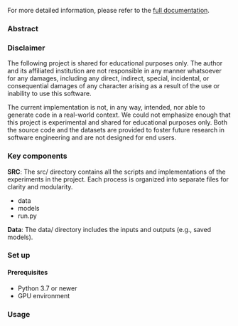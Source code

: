 For more detailed information, please refer to the [full documentation]([[docs/document.pdf](https://emmacyu.github.io/Sleep-stage-segmentation-CNN/)]()).


### Abstract


### Disclaimer
The following project is shared for educational purposes only. 
The author and its affiliated institution are not responsible in any manner whatsoever for any damages, 
including any direct, indirect, special, incidental, 
or consequential damages of any character arising as a result of the use or inability to use this software.

The current implementation is not, in any way, intended, nor able to generate code in a real-world context. 
We could not emphasize enough that this project is experimental and shared for educational purposes only. 
Both the source code and the datasets are provided to foster future research in software engineering and are not designed for end users.

### Key components

**SRC**: The src/ directory contains all the scripts and implementations of the experiments in the project. Each process is organized into separate files for clarity and modularity.

- data 
- models  
- run.py  

**Data**: The data/ directory includes the inputs and outputs (e.g., saved models).

### Set up

#### Prerequisites
- Python 3.7 or newer   
- GPU environment

### Usage


